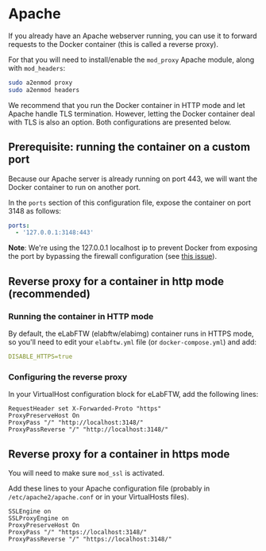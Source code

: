 # Apache

If you already have an Apache webserver running, you can use it to forward requests to the Docker container (this is called a reverse proxy).

For that you will need to install/enable the `mod_proxy` Apache module, along with `mod_headers`:

~~~bash
sudo a2enmod proxy
sudo a2enmod headers
~~~

We recommend that you run the Docker container in HTTP mode and let Apache handle
TLS termination. However, letting the Docker container deal with TLS is also an option. Both configurations are presented below.

## Prerequisite: running the container on a custom port

Because our Apache server is already running on port 443, we will want the Docker container to run on another port.

In the `ports` section of this configuration file, expose the container on port 3148 as follows:

~~~yaml
ports:
  - '127.0.0.1:3148:443'
~~~

**Note**: We're using the 127.0.0.1 localhost ip to prevent Docker from exposing the port by bypassing the firewall configuration (see [this issue](https://github.com/moby/moby/issues/22054)).

## Reverse proxy for a container in http mode (recommended)

### Running the container in HTTP mode

By default, the eLabFTW (elabftw/elabimg) container runs in HTTPS mode, so you'll need to edit your `elabftw.yml` file (or `docker-compose.yml`) and add:

~~~yaml
DISABLE_HTTPS=true
~~~

### Configuring the reverse proxy

In your VirtualHost configuration block for eLabFTW, add the following lines:

~~~apacheconf
RequestHeader set X-Forwarded-Proto "https"
ProxyPreserveHost On
ProxyPass "/" "http://localhost:3148/"
ProxyPassReverse "/" "http://localhost:3148/"
~~~

## Reverse proxy for a container in https mode

You will need to make sure `mod_ssl` is activated.

Add these lines to your Apache configuration file (probably in `/etc/apache2/apache.conf` or in your VirtualHosts files).

~~~apacheconf
SSLEngine on
SSLProxyEngine on
ProxyPreserveHost On
ProxyPass "/" "https://localhost:3148/"
ProxyPassReverse "/" "https://localhost:3148/"
~~~
